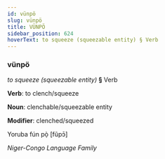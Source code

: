 ```yaml
---
id: vünpö
slug: vünpö
title: VÜNPÖ
sidebar_position: 624
hoverText: to squeeze (squeezable entity) § Verb
---
```


### vünpö

*to squeeze (squeezable entity)* **§** Verb

**Verb**: to clench/squeeze

**Noun**: clenchable/squeezable entity

**Modifier**: clenched/squeezed

Yoruba fún pọ̀ [fũpɔ̄]

*Niger-Congo Language Family*